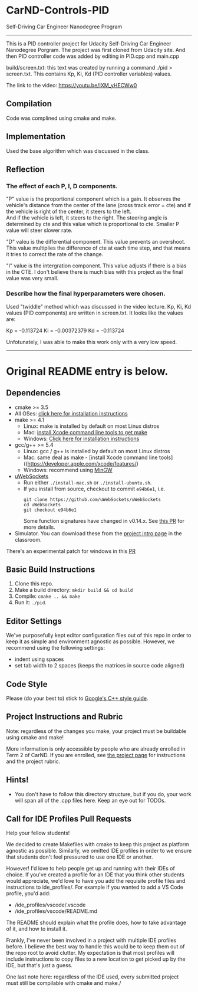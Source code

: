 # CarND-Controls-PID
Self-Driving Car Engineer Nanodegree Program

---
This is a PID controller project for Udacity Self-Driving Car Engineer Nanodegree Porgram.
The project was first cloned from Udacity site.  And then PID controller code was added by editing in PID.cpp and main.cpp

build/screen.txt: this text was created by running a command ./pid > screen.txt.  This contains Kp, Ki, Kd (PID controller
variables) values.

The link to the video: https://youtu.be/IXM_yHECWw0

## Compilation

Code was complined using cmake and make.

## Implementation

Used the base algorithm which was discussed in the class.

## Reflection

### The effect of each P, I, D components.

"P" value is the proportional component which is a gain.  It observes the vehicle's distance from the center of the lane 
(cross track error = cte) and if the vehicle is right of the center, it steers to the left.  
And if the vehicle is left, it steers to the right.  The steering angle is determined by cte and this
value which is proportional to cte.  Smaller P value will steer slower rate.

"D" valeu is the differential component. This value prevents an overshoot.  This value multiplies the difference of
cte at each time step, and that means it tries to correct the rate of the change.  

"I" value is the intergration component.  This value adjusts if there is a bias in the CTE.  I don't believe 
there is much bias with this project as the final value was very small.

### Describe how the final hyperparameters were chosen.

Used "twiddle" method which was discussed in the video lecture. 
Kp, Ki, Kd values (PID components) are written in screen.txt. 
It looks like the values are:

Kp = -0.113724 
Ki = -0.00372379 
Kd = -0.113724

Unfotunately, I was able to make this work only with a very low speed.


-------


# Original README entry is below.

## Dependencies

* cmake >= 3.5
 * All OSes: [click here for installation instructions](https://cmake.org/install/)
* make >= 4.1
  * Linux: make is installed by default on most Linux distros
  * Mac: [install Xcode command line tools to get make](https://developer.apple.com/xcode/features/)
  * Windows: [Click here for installation instructions](http://gnuwin32.sourceforge.net/packages/make.htm)
* gcc/g++ >= 5.4
  * Linux: gcc / g++ is installed by default on most Linux distros
  * Mac: same deal as make - [install Xcode command line tools]((https://developer.apple.com/xcode/features/)
  * Windows: recommend using [MinGW](http://www.mingw.org/)
* [uWebSockets](https://github.com/uWebSockets/uWebSockets)
  * Run either `./install-mac.sh` or `./install-ubuntu.sh`.
  * If you install from source, checkout to commit `e94b6e1`, i.e.
    ```
    git clone https://github.com/uWebSockets/uWebSockets 
    cd uWebSockets
    git checkout e94b6e1
    ```
    Some function signatures have changed in v0.14.x. See [this PR](https://github.com/udacity/CarND-MPC-Project/pull/3) for more details.
* Simulator. You can download these from the [project intro page](https://github.com/udacity/self-driving-car-sim/releases) in the classroom.

There's an experimental patch for windows in this [PR](https://github.com/udacity/CarND-PID-Control-Project/pull/3)

## Basic Build Instructions

1. Clone this repo.
2. Make a build directory: `mkdir build && cd build`
3. Compile: `cmake .. && make`
4. Run it: `./pid`. 

## Editor Settings

We've purposefully kept editor configuration files out of this repo in order to
keep it as simple and environment agnostic as possible. However, we recommend
using the following settings:

* indent using spaces
* set tab width to 2 spaces (keeps the matrices in source code aligned)

## Code Style

Please (do your best to) stick to [Google's C++ style guide](https://google.github.io/styleguide/cppguide.html).

## Project Instructions and Rubric

Note: regardless of the changes you make, your project must be buildable using
cmake and make!

More information is only accessible by people who are already enrolled in Term 2
of CarND. If you are enrolled, see [the project page](https://classroom.udacity.com/nanodegrees/nd013/parts/40f38239-66b6-46ec-ae68-03afd8a601c8/modules/f1820894-8322-4bb3-81aa-b26b3c6dcbaf/lessons/e8235395-22dd-4b87-88e0-d108c5e5bbf4/concepts/6a4d8d42-6a04-4aa6-b284-1697c0fd6562)
for instructions and the project rubric.

## Hints!

* You don't have to follow this directory structure, but if you do, your work
  will span all of the .cpp files here. Keep an eye out for TODOs.

## Call for IDE Profiles Pull Requests

Help your fellow students!

We decided to create Makefiles with cmake to keep this project as platform
agnostic as possible. Similarly, we omitted IDE profiles in order to we ensure
that students don't feel pressured to use one IDE or another.

However! I'd love to help people get up and running with their IDEs of choice.
If you've created a profile for an IDE that you think other students would
appreciate, we'd love to have you add the requisite profile files and
instructions to ide_profiles/. For example if you wanted to add a VS Code
profile, you'd add:

* /ide_profiles/vscode/.vscode
* /ide_profiles/vscode/README.md

The README should explain what the profile does, how to take advantage of it,
and how to install it.

Frankly, I've never been involved in a project with multiple IDE profiles
before. I believe the best way to handle this would be to keep them out of the
repo root to avoid clutter. My expectation is that most profiles will include
instructions to copy files to a new location to get picked up by the IDE, but
that's just a guess.

One last note here: regardless of the IDE used, every submitted project must
still be compilable with cmake and make./
